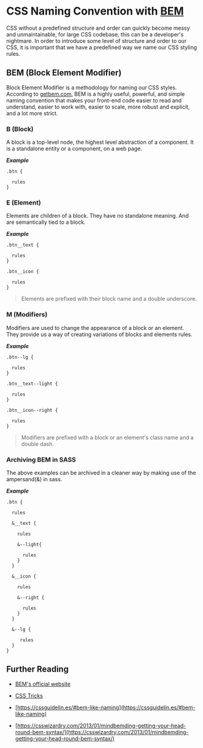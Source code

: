 # CSS Naming Convention with [BEM](http://getbem.com/)

CSS without a predefined structure and order can quickly become messy and unmaintainable, for large CSS codebase, this can be a developer's nightmare. In order to introduce some level of structure and order to our CSS, it is important that we have a predefined way we name our CSS styling rules.

## BEM (Block Element Modifier)

Block Element Modifier is a methodology for naming our CSS styles. According to [getbem.com](http://getbem.com/), BEM is a highly useful, powerful, and simple naming convention that makes your front-end code easier to read and understand, easier to work with, easier to scale, more robust and explicit, and a lot more strict.

### B (Block)

A block is a top-level node, the highest level abstraction of a component. It is a standalone entity or a component, on a web page.

**_Example_**

```
.btn {

  rules
}
```

### E (Element)

Elements are children of a block. They have no standalone meaning. And are semantically tied to a block.

**_Example_**

```
.btn__text {

  rules
}

.btn__icon {

  rules
}
```

> Elements are prefixed with their block name and a double underscore.

### M (Modifiers)

Modifiers are used to change the appearance of a block or an element. They provide us a way of creating variations of blocks and elements rules.

**_Example_**

```
.btn--lg {

  rules
}

.btn__text--light {

  rules
}

.btn__icon--right {

  rules
}
```

> Modifiers are prefixed with a block or an element's class name and a double dash.

### Archiving BEM in SASS

The above examples can be archived in a cleaner way by making use of the ampersand(&) in sass.

**_Example_**

```
.btn {

  rules

  &__text {

    rules

    &--light{

      rules
    }
  }

  &__icon {

    rules

    &--right {

      rules
    }
  }

  &--lg {

     rules
  }
}
```

## Further Reading

* [BEM's official website](getbem.com/)

* [CSS Tricks](css-tricks.com/bem-101/)

* [https://cssguidelin.es/#bem-like-naming](https://cssguidelin.es/#bem-like-naming)

* [https://csswizardry.com/2013/01/mindbemding-getting-your-head-round-bem-syntax/](https://csswizardry.com/2013/01/mindbemding-getting-your-head-round-bem-syntax/)
